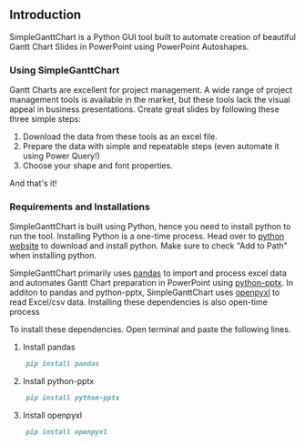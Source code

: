 ## Introduction

SimpleGanttChart is a Python GUI tool built to automate creation of beautiful Gantt Chart Slides in PowerPoint using PowerPoint Autoshapes. 

### Using SimpleGanttChart

Gantt Charts are excellent for project management. A wide range of project management tools is available in the market, but these tools lack the visual appeal in business presentations. Create great  slides by following these three simple steps:

1. Download the data from these tools as an excel file. 
2. Prepare the data with simple and repeatable steps (even automate it using Power Query!)
3. Choose your shape and font properties.

And that's it!

### Requirements and Installations

SimpleGanttChart is built using Python, hence you need to install python to run the tool. Installing Python is a one-time process. Head over to [python website](https://www.python.org/downloads/) to download and install python. Make sure to check "Add to Path" when installing python.

SimpleGanttChart primarily uses [pandas](https://pandas.pydata.org/) to import and process excel data and automates Gantt Chart preparation in PowerPoint using [python-pptx](https://python-pptx.readthedocs.io/en/latest/index.html). In additon to pandas and python-pptx, SimpleGanttChart uses [openpyxl](https://openpyxl.readthedocs.io/en/stable/) to read Excel/csv data. Installing these dependencies is also open-time process

To install these dependencies. Open terminal and paste the following lines.

1. Install pandas
```markdown
    pip install pandas
```
2. Install python-pptx
```markdown
    pip install python-pptx
```
3. Install openpyxl
```markdown
    pip install openpyxl
```
